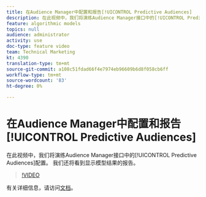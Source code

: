 ```yaml
---
title: 在Audience Manager中配置和报告[!UICONTROL Predictive Audiences]
description: 在此视频中，我们将演练Audience Manager接口中的[!UICONTROL Predictive Audiences]配置。 我们还将看到显示模型结果的报告。
feature: algorithmic models
topics: null
audience: administrator
activity: use
doc-type: feature video
team: Technical Marketing
kt: 4390
translation-type: tm+mt
source-git-commit: a108c51fdad66f4e7974eb96609b6d8f058cb6ff
workflow-type: tm+mt
source-wordcount: '83'
ht-degree: 0%

---
```



# 在Audience Manager中配置和报告[!UICONTROL Predictive Audiences]

在此视频中，我们将演练Audience Manager接口中的[!UICONTROL Predictive Audiences]配置。 我们还将看到显示模型结果的报告。

>[!VIDEO](https://video.tv.adobe.com/v/33630/?quality=12)

有关详细信息，请访问[文档](https://docs.adobe.com/content/help/en/audience-manager/user-guide/features/algorithmic-models/predictive-audiences/predictive-audiences.html)。
